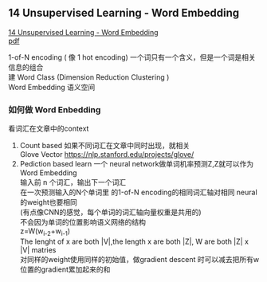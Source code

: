 ## 14 Unsupervised Learning - Word Embedding

[14 Unsupervised Learning - Word Embedding](https://www.youtube.com/watch?v=X7PH3NuYW0Q&list=PLJV_el3uVTsPy9oCRY30oBPNLCo89yu49&index=24)  
[pdf](http://speech.ee.ntu.edu.tw/~tlkagk/courses/ML_2017/Lecture/word2vec%20(v2).pdf)  


1-of-N encoding ( 像 1 hot encoding) 一个词只有一个含义，但是一个词是相关信息的组合  
建 Word Class (Dimension Reduction Clustering )  
Word Embedding 语义空间

### 如何做 Word Enbedding
看词汇在文章中的context

1. Count based 如果不同词汇在文章中同时出现，就相关  
    Glove Vector https://nlp.stanford.edu/projects/glove/
2. Pediction based learn 一个 neural network做单词机率预测Z,Z就可以作为Word Embedding  
    输入前 n 个词汇，输出下一个词汇  
    在一次预测输入的N个单词里 的1-of-N encoding的相同词汇轴对相同 neural 的weight也要相同  
    (有点像CNN的感觉，每个单词的词汇轴向量权重是共用的)  
    不会因为单词的位置影响语义网络的结构  
    z=W(w<sub>i-2</sub>+w<sub>i-1</sub>)  
    The lenght of x are both |V|,the length x are both |Z|, W are both |Z| x |V| matries  
    对同样的weight使用同样的初始值，做gradient descent 时可以减去把所有w位置的gradient累加起来的和


